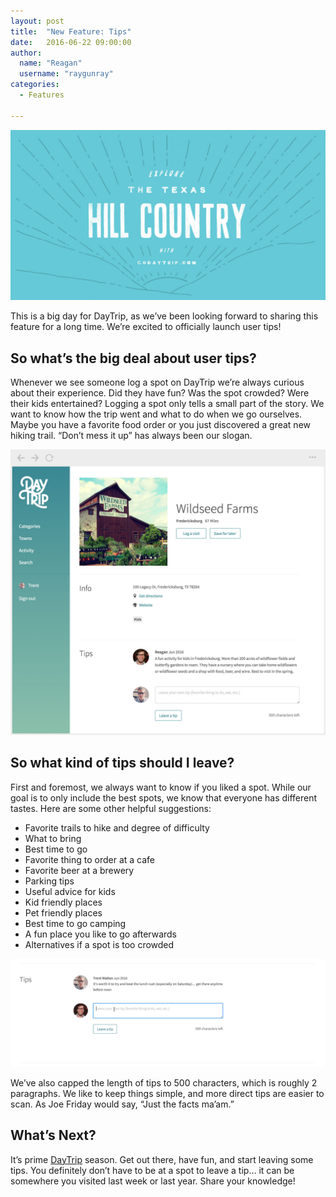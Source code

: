 ```yaml
---
layout: post
title:  "New Feature: Tips"
date:   2016-06-22 09:00:00
author:
  name: "Reagan"
  username: "raygunray"
categories:
  - Features

---
```


<img src="/assets/img/explorethehillcountry.jpg"  alt="Illustration of the hill country"/>

This is a big day for DayTrip, as we’ve been looking forward to sharing this feature for a long time. We’re excited to officially launch user tips!


## So what’s the big deal about user tips?

Whenever we see someone log a spot on DayTrip we’re always curious about their experience. Did they have fun? Was the spot crowded? Were their kids entertained? Logging a spot only tells a small part of the story. We want to know how the trip went and what to do when we go ourselves. Maybe you have a favorite food order or you just discovered a great new hiking trail. “Don’t mess it up” has always been our slogan.

<img src="/assets/img/user-tips.jpg"  alt="user tips"/>

## So what kind of tips should I leave?

First and foremost, we always want to know if you liked a spot. While our goal is to only include the best spots, we know that everyone has different tastes. Here are some other helpful suggestions:

- Favorite trails to hike and degree of difficulty
- What to bring
- Best time to go
- Favorite thing to order at a cafe
- Favorite beer at a brewery
- Parking tips
- Useful advice for kids
- Kid friendly places
- Pet friendly places
- Best time to go camping
- A fun place you like to go afterwards
- Alternatives if a spot is too crowded

<img src="/assets/img/tips.gif"  alt="animation of tip feature"/>


We’ve also capped the length of tips to 500 characters, which is roughly 2 paragraphs. We like to keep things simple, and more direct tips are easier to scan. As Joe Friday would say, “Just the facts ma’am.”  

## What’s Next?

It’s prime <a href="http://godaytrip.com">DayTrip</a> season. Get out there, have fun, and start leaving some tips. You definitely don’t have to be at a spot to leave a tip… it can be somewhere you visited last week or last year. Share your knowledge!
